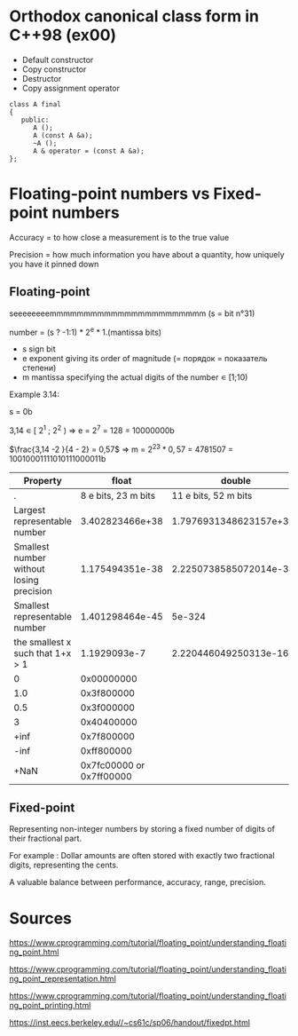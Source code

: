 # Orthodox canonical class form in C++98 (ex00)

- Default constructor
- Copy constructor
- Destructor
- Copy assignment operator

```
class A final
{
   public:
      A ();
      A (const A &a);
      ~A ();
      A & operator = (const A &a);
};
```
# Floating-point numbers vs Fixed-point numbers
Accuracy = to how close a measurement is to the true value

Precision = how much information you have about a quantity, how uniquely you have it pinned down


## Floating-point

seeeeeeeemmmmmmmmmmmmmmmmmmmmmmm (s = bit n°31) 

number = (s ? -1:1) * 2<sup>e</sup> * 1.(mantissa bits)

- s sign bit
- e exponent giving its order of magnitude (= порядок = показатель степени)
- m mantissa specifying the actual digits of the number ∊ [1;10) 

Example 3.14:

s = 0b

3,14 ∊ [ $2^1$ ; $2^2$ ) => e = $2^7$ = 128 = 10000000b

$\frac{3,14 -2 }{4 - 2} = 0,57$ => m = $2^{23}*0,57$ = 4781507 = 10010001111010111000011b

Property	                                 | float                    | double
------------------------------------------|--------------------------|--------------------------
.                                         | 8 e bits, 23 m bits	   | 11 e bits, 52 m bits
Largest representable number	            | 3.402823466e+38	         | 1.7976931348623157e+308
Smallest number without losing precision	| 1.175494351e-38	         | 2.2250738585072014e-308
Smallest representable number  	         | 1.401298464e-45	         | 5e-324
the smallest x such that 1+x > 1          | 1.1929093e-7	            | 2.220446049250313e-16
0                                         | 0x00000000               |
1.0                                       | 0x3f800000               |
0.5                                       | 0x3f000000               |
3                                         | 0x40400000               |
+inf                                      | 0x7f800000               |
-inf                                      | 0xff800000               |
+NaN                                      | 0x7fc00000 or 0x7ff00000 |


## Fixed-point

Representing non-integer numbers by storing a fixed number of digits of their fractional part. 

For example : Dollar amounts are often stored with exactly two fractional digits, representing the cents.

A valuable balance between performance, accuracy, range, precision.


# Sources
https://www.cprogramming.com/tutorial/floating_point/understanding_floating_point.html

https://www.cprogramming.com/tutorial/floating_point/understanding_floating_point_representation.html

https://www.cprogramming.com/tutorial/floating_point/understanding_floating_point_printing.html

https://inst.eecs.berkeley.edu//~cs61c/sp06/handout/fixedpt.html 
